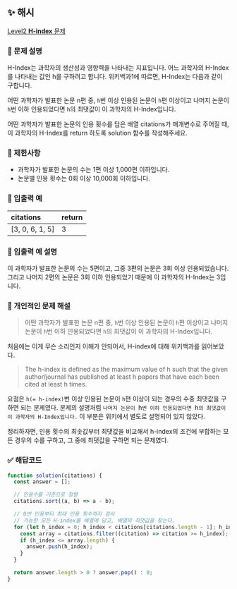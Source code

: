 ## ✨ 해시
[Level2 **H-index** 문제](https://school.programmers.co.kr/learn/courses/30/lessons/42747) 

### 📘 문제 설명
H-Index는 과학자의 생산성과 영향력을 나타내는 지표입니다. 어느 과학자의 H-Index를 나타내는 값인 h를 구하려고 합니다. 위키백과1에 따르면, H-Index는 다음과 같이 구합니다.

어떤 과학자가 발표한 논문 n편 중, `h`번 이상 인용된 논문이 `h`편 이상이고 나머지 논문이 `h`번 이하 인용되었다면 `h`의 최댓값이 이 과학자의 H-Index입니다.

어떤 과학자가 발표한 논문의 인용 횟수를 담은 배열 citations가 매개변수로 주어질 때, 이 과학자의 H-Index를 return 하도록 solution 함수를 작성해주세요.

### 📕 제한사항
- 과학자가 발표한 논문의 수는 1편 이상 1,000편 이하입니다.
- 논문별 인용 횟수는 0회 이상 10,000회 이하입니다.

### 📙 입출력 예
|citations|return|
|:---|:---|
|[3, 0, 6, 1, 5]|3|

### 📒 입출력 예 설명
이 과학자가 발표한 논문의 수는 5편이고, 그중 3편의 논문은 3회 이상 인용되었습니다. 그리고 나머지 2편의 논문은 3회 이하 인용되었기 때문에 이 과학자의 H-Index는 3입니다.

### 📗 개인적인 문제 해설
> 어떤 과학자가 발표한 논문 n편 중, `h`번 이상 인용된 논문이 `h`편 이상이고 나머지 논문이 `h`번 이하 인용되었다면 `h`의 최댓값이 이 과학자의 H-Index입니다.

처음에는 이게 무슨 소리인지 이해가 안되어서, H-index에 대해 위키백과를 읽어보았다.

> The h-index is defined as the maximum value of h such that the given author/journal has published at least h papers that have each been cited at least h times.

요점은 `h(= h-index)`번 이상 인용된 논문이 `h`편 이상이 되는 경우의 수중 최댓값을 구하면 되는 문제였다. 문제의 설명처럼  `나머지 논문이 `h`번 이하 인용되었다면 `h`의 최댓값이 이 과학자의 H-Index입니다.` 이 부분은 위키에서 별도로 설명되어 있지 않았다.

정리하자면, 인용 횟수의 최솟값부터 최댓값을 비교해서 h-index의 조건에 부합하는 모든 경우의 수를 구하고, 그 중에 최댓값을 구하면 되는 문제였다.

### ✅ 해답코드
```javascript
function solution(citations) {
  const answer = [];

  // 인용수를 기준으로 정렬
  citations.sort((a, b) => a - b);

  // 0번 인용부터 최대 인용 횟수까지 검사
  // 가능한 모든 H-index를 배열에 담고, 배열의 최댓값을 찾는다.
  for (let h_index = 0; h_index < citations[citations.length - 1]; h_index++) {
    const array = citations.filter((citation) => citation >= h_index);
    if (h_index <= array.length) {
      answer.push(h_index);
    }
  }

  return answer.length > 0 ? answer.pop() : 0;
}

```